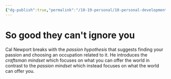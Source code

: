 ```yaml
---
{"dg-publish":true,"permalink":"/10-19-personal/10-personal-development/10-01-books/so-good-they-can-t-ignore-you/","created":"2024-01-05T07:59:35.883-06:00","updated":"2024-01-07T18:10:53.432-06:00"}
---
```


# So good they can't ignore you
Cal Newport breaks with the _passion hypothesis_ that suggests finding your passion and choosing an occupation related to it. He introduces the *craftsman mindset* which focuses on what you can offer the world in contrast to the *passion mindset* which instead focuses on what the world can offer you.